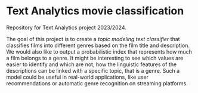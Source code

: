 # Text Analytics movie classification
Repository for Text Analytics project 2023/2024.

The goal of this project is to create a *topic modeling text classifier* that classifies films into different genres based on the film title and description. We would also like to output a probabilistic index that represents how much a film belongs to a genre. It might be interesting to see which values ​​are easier to identify and which are not, how the linguistic features of the descriptions can be linked with a specific topic, that is a genre. Such a model could be useful in real-world applications, like user recommendations or automatic genre recognition on streaming platforms.

